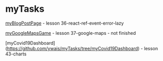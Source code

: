 # myTasks

[myBlogPostPage](https://github.com/ywais/myTasks/tree/myBlogPostPage) - lesson 36-react-ref-event-error-lazy

[myGoogleMapsGame](https://jsfiddle.net/aqkju6x2/) - lesson 37-google-maps - not finished

[myCovid19Dashboard] (https://github.com/ywais/myTasks/tree/myCovid19Dashboard) - lesson 43-charts

